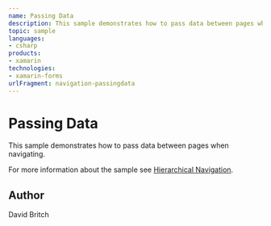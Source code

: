 ```yaml
---
name: Passing Data
description: This sample demonstrates how to pass data between pages when navigating.  For more information about the sample see [Hierarchical Navigation](http:...
topic: sample
languages:
- csharp
products:
- xamarin
technologies:
- xamarin-forms
urlFragment: navigation-passingdata
---
```

Passing Data
============

This sample demonstrates how to pass data between pages when navigating.

For more information about the sample see [Hierarchical Navigation](http://developer.xamarin.com/guides/cross-platform/xamarin-forms/user-interface/navigation/hierarchical/).

Author
------

David Britch
